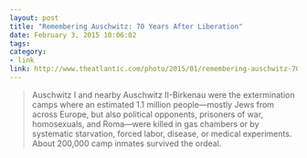 ```yaml
---
layout: post
title: "Remembering Auschwitz: 70 Years After Liberation"
date: February 3, 2015 10:06:02
tags:
category:
- link
link: http://www.theatlantic.com/photo/2015/01/remembering-auschwitz-70-years-after-liberation/384835/
---
```


> Auschwitz I and nearby Auschwitz II-Birkenau were the extermination camps where an estimated 1.1 million people—mostly Jews from across Europe, but also political opponents, prisoners of war, homosexuals, and Roma—were killed in gas chambers or by systematic starvation, forced labor, disease, or medical experiments. About 200,000 camp inmates survived the ordeal.